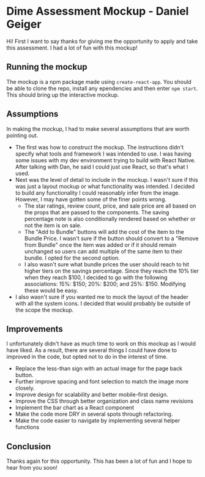 # Dime Assessment Mockup - Daniel Geiger

Hi! First I want to say thanks for giving me the opportunity to apply and take this assessment. I had a lot of fun with this mockup!

## Running the mockup

The mockup is a npm package made using `create-react-app`. You should be able to clone the repo, install any ependencies and then enter `npm start`. This should bring up the interactive mockup.

## Assumptions

In making the mockup, I had to make several assumptions that are worth pointing out.

- The first was how to construct the mockup. The instructions didn't specify what tools and framework I was intended to use. I was having some issues with my dev environment trying to build with React Native. After talking with Dan, he said I could just use React, so that's what I used.
- Next was the level of detail to include in the mockup. I wasn't sure if this was just a layout mockup or what functionality was intended. I decided to build any functionality I could reasonably infer from the image. However, I may have gotten some of the finer points wrong.
  - The star ratings, review count, price, and sale price are all based on the props that are passed to the components. The saving percentage note is also conditionally rendered based on whether or not the item is on sale.
  - The "Add to Bundle" buttons will add the cost of the item to the Bundle Price. I wasn't sure if the button should convert to a "Remove from Bundle" once the item was added or if it should remain unchanged so users can add multiple of the same item to their bundle. I opted for the second option.
  - I also wasn't sure what bundle prices the user should reach to hit higher tiers on the savings percentage. Since they reach the 10% tier when they reach $100, I decided to go with the following associations: 15%: $150; 20%: $200; and 25%: $150. Modifying these would be easy.
- I also wasn't sure if you wanted me to mock the layout of the header with all the system icons. I decided that would probably be outside of the scope the mockup.

## Improvements

I unfortunately didn't have as much time to work on this mockup as I would have liked. As a result, there are several things I could have done to improved in the code, but opted not to do in the interest of time.

- Replace the less-than sign with an actual image for the page back button.
- Further improve spacing and font selection to match the image more closely.
- Improve design for scalability and better mobile-first design.
- Improve the CSS through better organization and class name revisions
- Implement the bar chart as a React component
- Make the code more DRY in several spots through refactoring.
- Make the code easier to navigate by implementing several helper functions

## Conclusion

Thanks again for this opportunity. This has been a lot of fun and I hope to hear from you soon!

